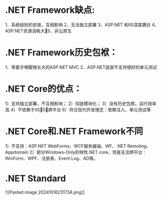 # .NET Framework缺点:
1、系统级别的安装，互相影响
2、无法独立部署
3、ASP.NET 和IIS深度耦合
4、ASP.NET资源消耗大5、非云原生
# .NET Framework历史包袱：
1、带着手铐脚镣长大的ASP.NET MVC
2、ASP.NET底层不支持很好的单元测试
# .NET Core的优点：
1）支持独立部署，不互相影响；
2）彻底模块化；
3）没有历史包袱，运行效率高
4）不依赖于IIS5）跨平台
6）符合现代开发理念：依赖注入、单元测试等
# .NET Core和.NET Framework不同
1）不支持：ASP.NET WebForms、WCF服务器端、WF、.NET Remoting、Appdomain
2）部分Windows-Only的特性.NET core，但是无法跨平台： WinForm、WPF、注册表、Event Log、AD等。


# .NET Standard
![[Pasted image 20241016231734.png]]
